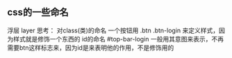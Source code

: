 

## css的一些命名

浮层 layer
思考：
对class(类)的命名 一个按钮用 .btn .btn-login 来定义样式，因为样式就是修饰一个东西的
id的命名 #top-bar-login 一般用其意图来表示，不再需要btn这样标志来，因为id是来表明他的作用，不是修饰用的
